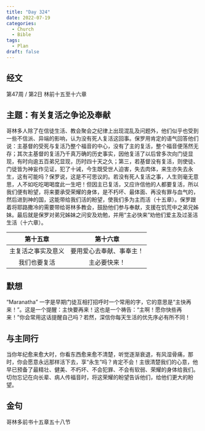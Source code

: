 ```yaml
---
title: "Day 324"
date: 2022-07-19
categories:
  - Church
  - Bible
tags:
  - Plan
draft: false
---
```


## 经文
第47周 / 第2日 林前十五至十六章

## 主题：有关复活之争论及奉献
哥林多人除了在信徒生活、教会聚会之纪律上出现混乱及问题外，他们似乎也受到一些不信派、异端的影响，认为没有死人复活这回事。保罗用肯定的语气回答他们说：主基督的受死与复活乃整个福音的中心，没有了主的复活，整个福音便荡然无存；其次主基督的复活乃千真万确的历史事实，因他复活了以后曾多次向门徒显现，有时向逾五百弟兄显现，历时四十天之久；第三，若基督没有复活，则使徒、门徒皆为神妄作见证，犯了十诫，今生既受世人迫害，失去肉体，来生亦失去永生，这有可能吗？保罗说，这是不可思议的。若没有死人复活之事，人生则毫无意思，人不如吃吃喝喝度此一生吧！但因主已复活，又应许信他的人都要复活，所以我们便有盼望，将来要承受荣耀的身体，是不朽坏、最体面、再没有罪与血气的，然后进到神的国，这能带给我们活的盼望，使我们多为主而活（十五章）。保罗跟着将耶路撒冷的需要带给哥林多教会，鼓励他们参与奉献，支援在饥荒中之弟兄姊妹。最后就是保罗对弟兄姊妹之问安及劝勉，并用“主必快来”劝他们爱主及过圣洁生活（十六章）。

|    第十五章     |      第十六章      |
|:-----------:|:--------------:|
|  主复活之事实及意义  |  要用爱心去奉献、事奉主！  |
|   我们也要复活    |     主必要快来！     |

## 默想
“Maranatha” 一字是早期门徒互相打招呼时一个常用的字，它的意思是“主快再来！”。这是一个提醒：主快要再来！这也是一个祷告：“主啊！愿你快些再来！”你会常用这话提醒自己吗？若然，深信你每天生活的优先序必有所不同！

## 与主同行
当你年纪愈来愈大时，你看东西愈来愈不清楚，听觉逐渐衰退，有风湿骨痛，那时，你会愿意永远那样活下去，享“永生”吗？肯定不会！主很清楚我们的心意，他早已预备了最精壮、健美、不朽坏、不会犯罪、不会有软弱、荣耀的身体给我们。切勿忘记在向长辈、病人传福音时，将这荣耀的盼望告诉他们，给他们更大的盼望。

## 金句
哥林多前书十五章五十八节

[comment]: <> (## 附录)

